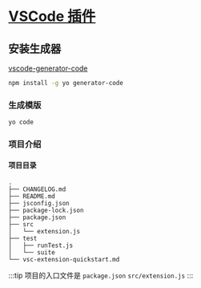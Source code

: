 # [VSCode 插件](https://github.com/sxei/vscode-plugin-demo)

## 安装生成器

[vscode-generator-code](https://github.com/Microsoft/vscode-generator-code)
```bash
npm install -g yo generator-code
```

### 生成模版
```bash
yo code
```

### 项目介绍

#### 项目目录
```bash{6,8}
.
├── CHANGELOG.md
├── README.md
├── jsconfig.json
├── package-lock.json
├── package.json
├── src
│   └── extension.js
├── test
│   ├── runTest.js
│   └── suite
└── vsc-extension-quickstart.md
```

:::tip
 项目的入口文件是 `package.json` `src/extension.js`
:::